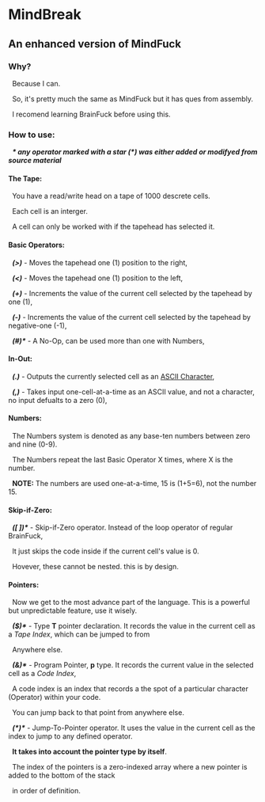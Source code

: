 # **MindBreak**

## **An enhanced version of MindFuck**



### **Why?**

&nbsp;	Because I can.

&nbsp;	So, it's pretty much the same as MindFuck but it has ques from assembly.

&nbsp;	I recomend learning BrainFuck before using this.



### **How to use:**

&nbsp;	***\* any operator marked with a star (\*) was either added or modifyed from source material***



#### **The Tape:**

&nbsp;	You have a read/write head on a tape of 1000 descrete cells.

&nbsp;	Each cell is an interger.

&nbsp;	A cell can only be worked with if the tapehead has selected it.





#### **Basic Operators:**

&nbsp;	***(>)*** - Moves the tapehead one (1) position to the right,

&nbsp;	***(<)*** - Moves the tapehead one (1) position to the left,

&nbsp;	***(+)*** - Increments the value of the current cell selected by the tapehead by one (1),

 	***(-)*** - Increments the value of the current cell selected by the tapehead by negative-one (-1),

&nbsp;	***(#)\**** - A No-Op, can be used more than one with Numbers,



#### **In-Out:**

&nbsp;	***(.)*** - Outputs the currently selected cell as an [ASCII Character](https:/ascii-code.com/ASCII),

&nbsp;	***(,)*** - Takes input one-cell-at-a-time as an ASCII value, and not a character, no input defualts to a zero (0),



#### **Numbers:**

&nbsp;	The Numbers system is denoted as any base-ten numbers between zero and nine (0-9).

&nbsp;	The Numbers repeat the last Basic Operator X times, where X is the number.

&nbsp;	**NOTE:** The numbers are used one-at-a-time, 15 is (1+5=6), not the number 15.



#### **Skip-if-Zero:**

&nbsp;	***(\[ ])\**** - Skip-if-Zero operator. Instead of the loop operator of regular BrainFuck,

&nbsp;		 It just skips the code inside if the current cell's value is 0.

&nbsp;		 Hovever, these cannot be nested. this is by design.



#### **Pointers:**

&nbsp;	Now we get to the most advance part of the language. This is a powerful but unpredictable feature, use it wisely.

&nbsp;	***($)\**** - Type **T** pointer declaration. It records the value in the current cell as a *Tape Index*, which can be jumped to from

&nbsp;	       Anywhere else.

&nbsp;	***(\&)\**** - Program Pointer, **p** type. It records the current value in the selected cell as a *Code Index*,

&nbsp;	       A code index is an index that records a the spot of a particular character (Operator) within your code.

&nbsp;	       You can jump back to that point from anywhere else.

&nbsp;	***(\*)\**** - Jump-To-Pointer operator. It uses the value in the current cell as the index to jump to any defined operator.

&nbsp;	      **It takes into account the pointer type by itself**.

&nbsp;	      The index of the pointers is a zero-indexed array where a new pointer is added to the bottom of the stack

&nbsp;	      in order of definition.



